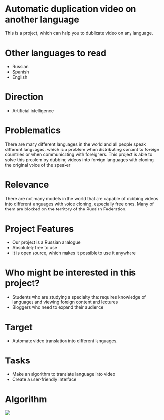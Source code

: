 # Automatic duplication video on another language

This is a project, which can help you to dublicate video on any language.

 # Other languages ​​to read

 - Russian
 - Spanish
 - English

# Direction

- Artificial intelligence

# Problematics

There are many different languages ​​in the world and all people speak different languages, which is a problem when distributing content to foreign countries or when communicating with foreigners. This project is able to solve this problem by dubbing videos into foreign languages ​​with cloning the original voice of the speaker

# Relevance

There are not many models in the world that are capable of dubbing videos into different languages ​​with voice cloning, especially free ones. Many of them are blocked on the territory of the Russian Federation.

# Project Features

- Our project is a Russian analogue
- Absolutely free to use
- It is open source, which makes it possible to use it anywhere

# Who might be interested in this project?

- Students who are studying a specialty that requires knowledge of languages ​​and viewing foreign content and lectures
- Bloggers who need to expand their audience

# Target

- Automate video translation into different languages.

# Tasks

- Make an algorithm to translate language into video
- Create a user-friendly interface

# Algorithm

![](https://i.imgur.com/RbkfcuZ.png)
